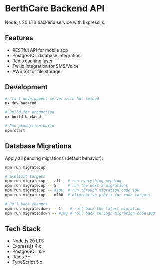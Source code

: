 # BerthCare Backend API

Node.js 20 LTS backend service with Express.js.

## Features

- RESTful API for mobile app
- PostgreSQL database integration
- Redis caching layer
- Twilio integration for SMS/Voice
- AWS S3 for file storage

## Development

```bash
# Start development server with hot reload
nx dev backend

# Build for production
nx build backend

# Run production build
npm start
```

## Database Migrations

Apply all pending migrations (default behavior):

```bash
npm run migrate:up

# Explicit targets
npm run migrate:up -- all   # run everything pending
npm run migrate:up -- 5     # run the next 5 migrations
npm run migrate:up -- #100  # run through migration code 100
npm run migrate:up -- m100  # alternative prefix for code targets

# Roll back changes
npm run migrate:down -- 1    # roll back the latest migration
npm run migrate:down -- #100 # roll back through migration code 100
```

## Tech Stack

- Node.js 20 LTS
- Express.js 4.x
- PostgreSQL 15+
- Redis 7+
- TypeScript 5.x
